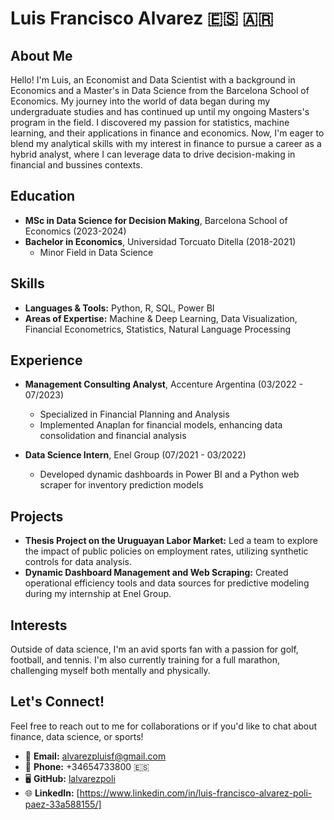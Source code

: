 # Luis Francisco Alvarez 🇪🇸 🇦🇷

## About Me
Hello! I'm Luis, an Economist and Data Scientist with a background in Economics and a Master's in Data Science from the Barcelona School of Economics. My journey into the world of data began during my undergraduate studies and has continued up until my ongoing Masters's program in the field. I discovered my passion for statistics, machine learning, and their applications in finance and economics.  Now, I'm eager to blend my analytical skills with my interest in finance to pursue a career as a hybrid analyst, where I can leverage data to drive decision-making in financial and bussines contexts.

## Education

- **MSc in Data Science for Decision Making**, Barcelona School of Economics (2023-2024)
- **Bachelor in Economics**, Universidad Torcuato Ditella (2018-2021)
  - Minor Field in Data Science

## Skills

- **Languages & Tools:** Python, R, SQL, Power BI
- **Areas of Expertise:** Machine & Deep Learning, Data Visualization, Financial Econometrics,  Statistics, Natural Language Processing

## Experience

- **Management Consulting Analyst**, Accenture Argentina (03/2022 - 07/2023)
  - Specialized in Financial Planning and Analysis
  - Implemented Anaplan for financial models, enhancing data consolidation and financial analysis

- **Data Science Intern**, Enel Group (07/2021 - 03/2022)
  - Developed dynamic dashboards in Power BI and a Python web scraper for inventory prediction models

## Projects

- **Thesis Project on the Uruguayan Labor Market:** Led a team to explore the impact of public policies on employment rates, utilizing synthetic controls for data analysis.
- **Dynamic Dashboard Management and Web Scraping:** Created operational efficiency tools and data sources for predictive modeling during my internship at Enel Group.

## Interests

Outside of data science, I'm an avid sports fan with a passion for golf, football, and tennis. I'm also currently training for a full marathon, challenging myself both mentally and physically.

## Let's Connect!

Feel free to reach out to me for collaborations or if you'd like to chat about finance, data science, or sports!

- 📧 **Email:** alvarezpluisf@gmail.com
- 📱 **Phone:** +34654733800 🇪🇸
- 🖥️ **GitHub:** [lalvarezpoli](https://github.com/lalvarezpoli)
- 🌐 **LinkedIn:** [https://www.linkedin.com/in/luis-francisco-alvarez-poli-paez-33a588155/]


